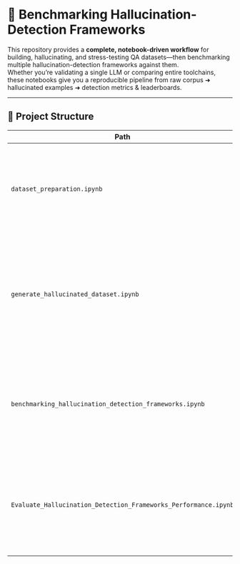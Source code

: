 # 🧠 Benchmarking Hallucination-Detection Frameworks

This repository provides a **complete, notebook-driven workflow** for building, hallucinating, and stress-testing QA datasets—then benchmarking multiple hallucination-detection frameworks against them.  
Whether you’re validating a single LLM or comparing entire toolchains, these notebooks give you a reproducible pipeline from raw corpus ➜ hallucinated examples ➜ detection metrics & leaderboards.

---

## 📂 Project Structure

| Path | Purpose |
| ---- | ------- |
| `dataset_preparation.ipynb` | Builds a **ground-truth QA set** from RAGBench-COVIDQA (or any corpus) & stores it in a unified JSON/Parquet format. |
| `generate_hallucinated_dataset.ipynb` | Uses prompting + filtering to **inject controlled hallucinations** into a subset of the QA pairs, tagging each instance with “truthful” / “hallucinated”. |
| `benchmarking_hallucination_detection_frameworks.ipynb` | Orchestrates multiple detection libraries / models (OpenAI, Groq, UpTrain, TruthLLM …) on the mixed dataset & logs raw outputs. |
| `Evaluate_Hallucination_Detection_Frameworks_Performance.ipynb` | Computes precision, recall, F1, ROC-AUC, and cost metrics, then generates comparative plots & a Markdown leaderboard. |

